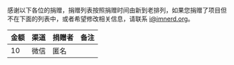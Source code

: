 感谢以下各位的捐赠，捐赠列表按照捐赠时间由新到老排列，如果您捐赠了项目但不在下面的列表中，或者希望修改相关信息，请联系 <i@imnerd.org>。

| 金额 | 渠道 | 捐赠者 | 备注 |
|------|------|--------|------|
| 10  | 微信  | 匿名  |     |